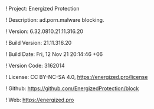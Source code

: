 ! Project: Energized Protection

! Description: ad.porn.malware blocking.

! Version: 6.32.0810.21.11.316.20

! Build Version: 21.11.316.20

! Build Date: Fri, 12 Nov 21 20:14:46 +06

! Version Code: 3162014

! License: CC BY-NC-SA 4.0, https://energized.pro/license

! Github: https://github.com/EnergizedProtection/block

! Web: https://energized.pro
